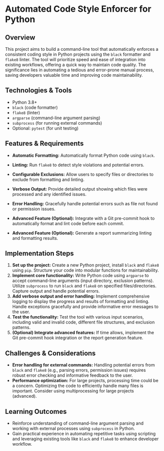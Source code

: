 # Automated Code Style Enforcer for Python

## Overview

This project aims to build a command-line tool that automatically enforces a consistent coding style in Python projects using the `black` formatter and `flake8` linter.  The tool will prioritize speed and ease of integration into existing workflows, offering a quick way to maintain code quality. The significance lies in automating a tedious and error-prone manual process, saving developers valuable time and improving code maintainability.

## Technologies & Tools

- Python 3.8+
- `black` (code formatter)
- `flake8` (linter)
- `argparse` (command-line argument parsing)
- `subprocess` (for running external commands)
- Optional: `pytest` (for unit testing)


## Features & Requirements

- **Automatic Formatting:** Automatically format Python code using `black`.
- **Linting:** Run `flake8` to detect style violations and potential errors.
- **Configurable Exclusions:** Allow users to specify files or directories to exclude from formatting and linting.
- **Verbose Output:** Provide detailed output showing which files were processed and any identified issues.
- **Error Handling:** Gracefully handle potential errors such as file not found or permission issues.

- **Advanced Feature (Optional):** Integrate with a Git pre-commit hook to automatically format and lint code before each commit.
- **Advanced Feature (Optional):** Generate a report summarizing linting and formatting results.


## Implementation Steps

1. **Set up the project:** Create a new Python project, install `black` and `flake8` using `pip`.  Structure your code into modular functions for maintainability.
2. **Implement core functionality:** Write Python code using `argparse` to accept command-line arguments (input directory, exclusion patterns). Utilize `subprocess` to run `black` and `flake8` on specified files/directories.  Capture output and handle potential errors.
3. **Add verbose output and error handling:** Implement comprehensive logging to display the progress and results of formatting and linting.  Handle exceptions gracefully and provide informative error messages to the user.
4. **Test the functionality:** Test the tool with various input scenarios, including valid and invalid code, different file structures, and exclusion patterns.
5. **(Optional) Integrate advanced features:** If time allows, implement the Git pre-commit hook integration or the report generation feature.


## Challenges & Considerations

- **Error handling for external commands:**  Handling potential errors from `black` and `flake8` (e.g., parsing errors, permission issues) requires robust error checking and informative feedback to the user.
- **Performance optimization:**  For large projects, processing time could be a concern. Optimizing the code to efficiently handle many files is important.  Consider using multiprocessing for large projects (advanced).


## Learning Outcomes

- Reinforce understanding of command-line argument parsing and working with external processes using `subprocess` in Python.
- Gain practical experience in automating repetitive tasks using scripting and leveraging existing tools like `black` and `flake8` to enhance developer workflow.

